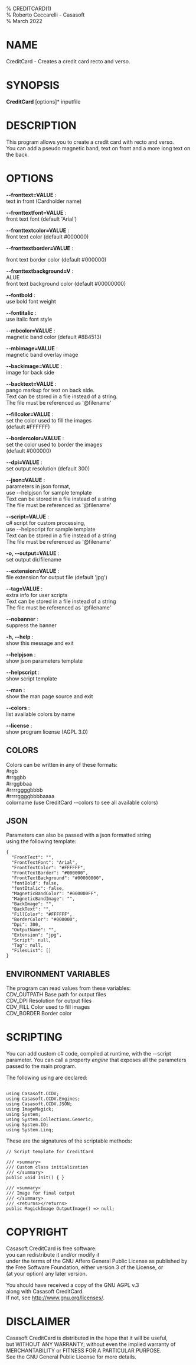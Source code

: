 % CREDITCARD(1)  
% Roberto Ceccarelli - Casasoft  
% March 2022

# NAME
CreditCard - Creates a credit card recto and verso.

# SYNOPSIS
**CreditCard** \[options\]\* inputfile

# DESCRIPTION
This program allows you to create a credit card with recto and verso.     
You can add a pseudo magnetic band, text on front and a more long text on the back.

# OPTIONS
**--fronttext=VALUE** :  
text in front \(Cardholder name\)  


**--fronttextfont=VALUE** :  
front text font \(default 'Arial'\)  


**--fronttextcolor=VALUE** :  
front text color \(default \#000000\)  


**--fronttextborder=VALUE** :  
  
front text border color \(default \#000000\)  


**--fronttextbackground=V** :  
ALUE  
front text background color \(default \#00000000\)  


**--fontbold** :  
use bold font weight  


**--fontitalic** :  
use italic font style  


**--mbcolor=VALUE** :  
magnetic band color \(default \#8B4513\)  


**--mbimage=VALUE** :  
magnetic band overlay image  


**--backimage=VALUE** :  
image for back side  


**--backtext=VALUE** :  
pango markup for text on back side.  
Text can be stored in a file instead of a string.  
The file must be referenced as '@filename'  


**--fillcolor=VALUE** :  
set the color used to fill the images  
\(default \#FFFFFF\)  


**--bordercolor=VALUE** :  
set the color used to border the images  
\(default \#000000\)  


**--dpi=VALUE** :  
set output resolution \(default 300\)  


**--json=VALUE** :  
parameters in json format,  
use --helpjson for sample template  
Text can be stored in a file instead of a string  
The file must be referenced as '@filename'  


**--script=VALUE** :  
c\# script for custom processing,  
use --helpscript for sample template  
Text can be stored in a file instead of a string  
The file must be referenced as '@filename'  


**-o, --output=VALUE** :  
set output dir/filename  


**--extension=VALUE** :  
file extension for output file \(default 'jpg'\)  


**--tag=VALUE** :  
extra info for user scripts  
Text can be stored in a file instead of a string  
The file must be referenced as '@filename'  


**--nobanner** :  
suppress the banner  


**-h, --help** :  
show this message and exit  


**--helpjson** :  
show json parameters template  


**--helpscript** :  
show script template  


**--man** :  
show the man page source and exit  


**--colors** :  
list available colors by name  


**--license** :  
show program license \(AGPL 3.0\)  


## COLORS
Colors can be written in any of these formats:  
  \#rgb  
  \#rrggbb  
  \#rrggbbaa  
  \#rrrrggggbbbb  
  \#rrrrggggbbbbaaaa  
  colorname    \(use CreditCard --colors  to see all available colors\)

## JSON
Parameters can also be passed with a json formatted string  
using the following template:  

~~~
{
  "FrontText": "",
  "FrontTextFont": "Arial",
  "FrontTextColor": "#FFFFFF",
  "FrontTextBorder": "#000000",
  "FrontTextBackground": "#00000000",
  "fontBold": false,
  "fontItalic": false,
  "MagneticBandColor": "#000000FF",
  "MagneticBandImage": "",
  "BackImage": "",
  "BackText": "",
  "FillColor": "#FFFFFF",
  "BorderColor": "#000000",
  "Dpi": 300,
  "OutputName": "",
  "Extension": "jpg",
  "Script": null,
  "Tag": null,
  "FilesList": []
}
~~~

## ENVIRONMENT VARIABLES
The program can read values from these variables:  
  CDV\_OUTPATH  Base path for output files  
  CDV\_DPI      Resolution for output files  
  CDV\_FILL     Color used to fill images  
  CDV\_BORDER   Border color

# SCRIPTING
You can add custom c# code, compiled at runtime, with the --script parameter.
You can call a property *engine* that exposes all the parameters passed
to the main program.

The following using are declared:  
~~~

using Casasoft.CCDV;
using Casasoft.CCDV.Engines;
using Casasoft.CCDV.JSON;
using ImageMagick;
using System;
using System.Collections.Generic;
using System.IO;
using System.Linq;

~~~

These are the signatures of the scriptable methods:

~~~
// Script template for CreditCard

/// <summary>
/// Custom class initialization
/// </summary>
public void Init() { }

/// <summary>
/// Image for final output
/// </summary>
/// <returns></returns>
public MagickImage OutputImage() => null;

~~~

# COPYRIGHT
Casasoft CreditCard is free software:  
you can redistribute it and/or modify it  
under the terms of the GNU Affero General Public License as published by  
the Free Software Foundation, either version 3 of the License, or  
\(at your option\) any later version.  

You should have received a copy of the GNU AGPL v.3  
along with Casasoft CreditCard.  
If not, see <http://www.gnu.org/licenses/>.  

# DISCLAIMER
Casasoft CreditCard is distributed in the hope that it will be useful,  
but WITHOUT ANY WARRANTY; without even the implied warranty of  
MERCHANTABILITY or FITNESS FOR A PARTICULAR PURPOSE.   
See the GNU General Public License for more details.
